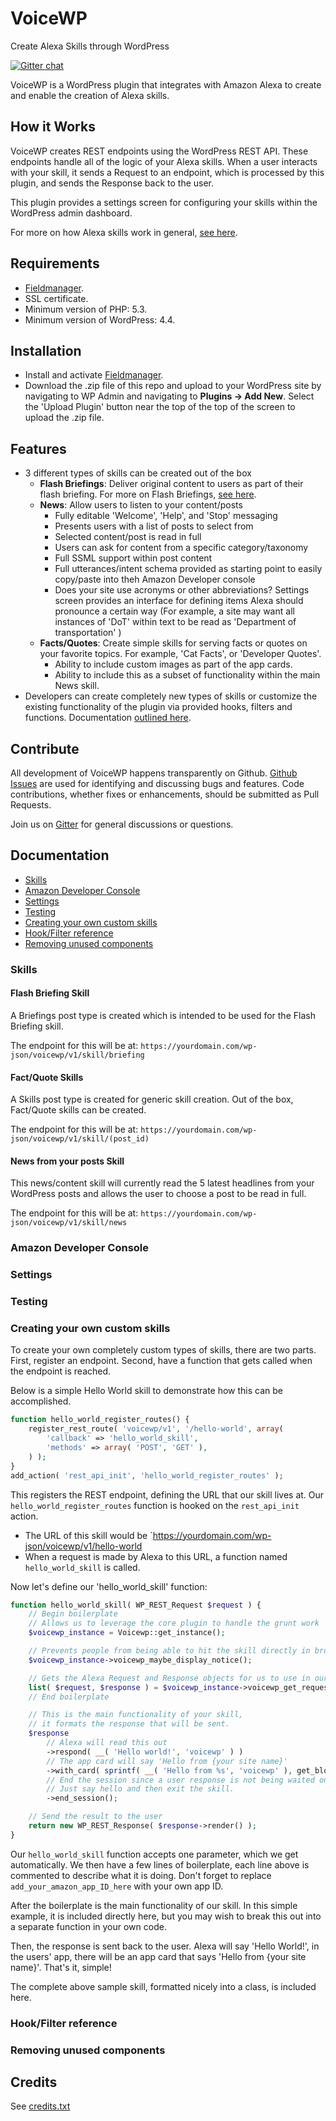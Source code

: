 # VoiceWP

Create Alexa Skills through WordPress

[![Gitter chat](https://badges.gitter.im/gitterHQ/gitter.png)](https://gitter.im/voicewp/Lobby)

VoiceWP is a WordPress plugin that integrates with Amazon Alexa to create and enable the creation of Alexa skills.

## How it Works

VoiceWP creates REST endpoints using the WordPress REST API. These endpoints handle all of the logic of your Alexa skills. When a user interacts with your skill, it sends a Request to an endpoint, which is processed by this plugin, and sends the Response back to the user.

This plugin provides a settings screen for configuring your skills within the WordPress admin dashboard.

For more on how Alexa skills work in general, [see here](https://developer.amazon.com/alexa-skills-kit).

## Requirements

- [Fieldmanager](http://fieldmanager.org).
- SSL certificate.
- Minimum version of PHP: 5.3.
- Minimum version of WordPress: 4.4.

## Installation

- Install and activate [Fieldmanager](https://github.com/alleyinteractive/wordpress-fieldmanager/archive/1.0.0.zip).
- Download the .zip file of this repo and upload to your WordPress site by navigating to WP Admin and navigating to **Plugins -> Add New**. Select the 'Upload Plugin' button near the top of the top of the screen to upload the .zip file.

## Features

- 3 different types of skills can be created out of the box
	- __Flash Briefings__: Deliver original content to users as part of their flash briefing. For more on Flash Briefings, [see here](https://developer.amazon.com/alexa-skills-kit/flash-briefing).
	- __News__: Allow users to listen to your content/posts
		- Fully editable 'Welcome', 'Help', and 'Stop' messaging
		- Presents users with a list of posts to select from
		- Selected content/post is read in full
		- Users can ask for content from a specific category/taxonomy
		- Full SSML support within post content
		- Full utterances/intent schema provided as starting point to easily copy/paste into theh Amazon Developer console
		- Does your site use acronyms or other abbreviations? Settings screen provides an interface for defining items Alexa should pronounce a certain way (For example, a site may want all instances of 'DoT' within text to be read as 'Department of transportation' )
	- __Facts/Quotes__: Create simple skills for serving facts or quotes on your favorite topics. For example, 'Cat Facts', or 'Developer Quotes'.
		- Ability to include custom images as part of the app cards.
		- Ability to include this as a subset of functionality within the main News skill.
- Developers can create completely new types of skills or customize the existing functionality of the plugin via provided hooks, filters and functions. Documentation [outlined here](#documentation).

## Contribute

All development of VoiceWP happens transparently on Github. [Github Issues](https://github.com/alleyinteractive/voicewp/issues) are used for identifying and discussing bugs and features. Code contributions, whether fixes or enhancements, should be submitted as Pull Requests.

Join us on [Gitter](https://gitter.im/voicewp/Lobby) for general discussions or questions.

## Documentation

- [Skills](#skills)
- [Amazon Developer Console](#amazon-developer-console)
- [Settings](#settings)
- [Testing](#testing)
- [Creating your own custom skills](#creating-your-own-custom-skills)
- [Hook/Filter reference](#hookfilter-reference)
- [Removing unused components](#removing-unused-components)

### Skills

#### Flash Briefing Skill

A Briefings post type is created which is intended to be used for the Flash Briefing skill.

The endpoint for this will be at:
`https://yourdomain.com/wp-json/voicewp/v1/skill/briefing`

#### Fact/Quote Skills

A Skills post type is created for generic skill creation. Out of the box, Fact/Quote skills can be created.

The endpoint for this will be at:
`https://yourdomain.com/wp-json/voicewp/v1/skill/(post_id)`

#### News from your posts Skill

This news/content skill will currently read the 5 latest headlines from your WordPress posts and allows the user to choose a post to be read in full.

The endpoint for this will be at:
`https://yourdomain.com/wp-json/voicewp/v1/skill/news`

### Amazon Developer Console

### Settings

### Testing

### Creating your own custom skills

To create your own completely custom types of skills, there are two parts. First, register an endpoint. Second, have a function that gets called when the endpoint is reached.

Below is a simple Hello World skill to demonstrate how this can be accomplished.

```php
function hello_world_register_routes() {
	register_rest_route( 'voicewp/v1', '/hello-world', array(
		'callback' => 'hello_world_skill',
		'methods' => array( 'POST', 'GET' ),
	) );
}
add_action( 'rest_api_init', 'hello_world_register_routes' );
```

This registers the REST endpoint, defining the URL that our skill lives at. Our `hello_world_register_routes` function is hooked on the `rest_api_init` action.

- The URL of this skill would be `https://yourdomain.com/wp-json/voicewp/v1/hello-world
- When a request is made by Alexa to this URL, a function named `hello_world_skill` is called.

Now let's define our 'hello_world_skill' function:

```php
function hello_world_skill( WP_REST_Request $request ) {
	// Begin boilerplate
	// Allows us to leverage the core plugin to handle the grunt work
	$voicewp_instance = Voicewp::get_instance();

	// Prevents people from being able to hit the skill directly in browser. Only requests from Alexa are allowed.
	$voicewp_instance->voicewp_maybe_display_notice();

	// Gets the Alexa Request and Response objects for us to use in our skill
	list( $request, $response ) = $voicewp_instance->voicewp_get_request_response_objects( $request, 'add_your_amazon_app_ID_here' );
	// End boilerplate

	// This is the main functionality of your skill,
	// it formats the response that will be sent.
	$response
		// Alexa will read this out
		->respond( __( 'Hello world!', 'voicewp' ) )
		// The app card will say 'Hello from {your site name}'
		->with_card( sprintf( __( 'Hello from %s', 'voicewp' ), get_bloginfo( 'name' ) ) )
		// End the session since a user response is not being waited on.
		// Just say hello and then exit the skill.
		->end_session();

	// Send the result to the user
	return new WP_REST_Response( $response->render() );
}
```

Our `hello_world_skill` function accepts one parameter, which we get automatically. We then have a few lines of boilerplate, each line above is commented to describe what it is doing. Don't forget to replace `add_your_amazon_app_ID_here` with your own app ID.

After the boilerplate is the main functionality of our skill. In this simple example, it is included directly here, but you may wish to break this out into a separate function in your own code.

Then, the response is sent back to the user. Alexa will say 'Hello World!', in the users' app, there will be an app card that says 'Hello from {your site name}'. That's it, simple!

The complete above sample skill, formatted nicely into a class, is included here.

### Hook/Filter reference

### Removing unused components

## Credits

See [credits.txt](/credits.txt)